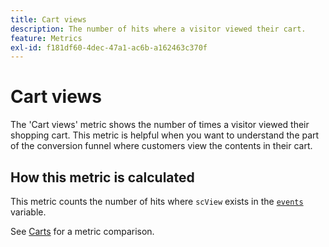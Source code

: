 ```yaml
---
title: Cart views
description: The number of hits where a visitor viewed their cart.
feature: Metrics
exl-id: f181df60-4dec-47a1-ac6b-a162463c370f
---
```

# Cart views

The 'Cart views' metric shows the number of times a visitor viewed their shopping cart. This metric is helpful when you want to understand the part of the conversion funnel where customers view the contents in their cart.

## How this metric is calculated

This metric counts the number of hits where `scView` exists in the [`events`](/help/implement/vars/page-vars/events/events-overview.md) variable.

See [Carts](carts.md) for a metric comparison.
